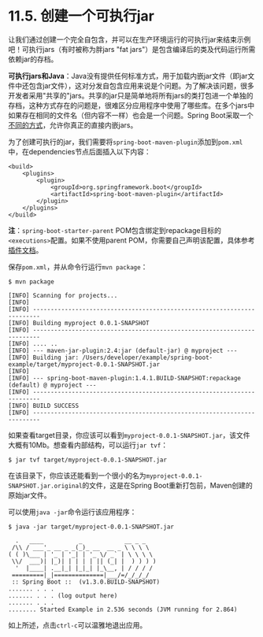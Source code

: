 # 11.5. 创建一个可执行jar

让我们通过创建一个完全自包含，并可以在生产环境运行的可执行jar来结束示例吧！可执行jars（有时被称为胖jars "fat jars"）是包含编译后的类及代码运行所需依赖jar的存档。

**可执行jars和Java**：Java没有提供任何标准方式，用于加载内嵌jar文件（即jar文件中还包含jar文件），这对分发自包含应用来说是个问题。为了解决该问题，很多开发者采用"共享的"jars。共享的jar只是简单地将所有jars的类打包进一个单独的存档，这种方式存在的问题是，很难区分应用程序中使用了哪些库。在多个jars中如果存在相同的文件名（但内容不一样）也会是一个问题。Spring Boot采取一个[不同的方式](https://github.com/cwiki-us-spring-guides/Spring-Boot-Reference-Guide/tree/0047aa8098a650dde0c93f4d2e91754c83468c4b/X.%20Appendices/D.%20The%20executable%20jar%20format.md)，允许你真正的直接内嵌jars。

为了创建可执行的jar，我们需要将`spring-boot-maven-plugin`添加到`pom.xml`中，在dependencies节点后面插入以下内容：

```markup
<build>
    <plugins>
        <plugin>
            <groupId>org.springframework.boot</groupId>
            <artifactId>spring-boot-maven-plugin</artifactId>
        </plugin>
    </plugins>
</build>
```

**注**：`spring-boot-starter-parent` POM包含绑定到repackage目标的`<executions>`配置。如果不使用parent POM，你需要自己声明该配置，具体参考[插件文档](http://docs.spring.io/spring-boot/docs/1.4.1.BUILD-SNAPSHOT/maven-plugin/usage.html)。

保存`pom.xml`，并从命令行运行`mvn package`：

```text
$ mvn package

[INFO] Scanning for projects...
[INFO]
[INFO] ------------------------------------------------------------------------
[INFO] Building myproject 0.0.1-SNAPSHOT
[INFO] ------------------------------------------------------------------------
[INFO] .... ..
[INFO] --- maven-jar-plugin:2.4:jar (default-jar) @ myproject ---
[INFO] Building jar: /Users/developer/example/spring-boot-example/target/myproject-0.0.1-SNAPSHOT.jar
[INFO]
[INFO] --- spring-boot-maven-plugin:1.4.1.BUILD-SNAPSHOT:repackage (default) @ myproject ---
[INFO] ------------------------------------------------------------------------
[INFO] BUILD SUCCESS
[INFO] ------------------------------------------------------------------------
```

如果查看target目录，你应该可以看到`myproject-0.0.1-SNAPSHOT.jar`，该文件大概有10Mb。想查看内部结构，可以运行`jar tvf`：

```text
$ jar tvf target/myproject-0.0.1-SNAPSHOT.jar
```

在该目录下，你应该还能看到一个很小的名为`myproject-0.0.1-SNAPSHOT.jar.original`的文件，这是在Spring Boot重新打包前，Maven创建的原始jar文件。

可以使用`java -jar`命令运行该应用程序：

```text
$ java -jar target/myproject-0.0.1-SNAPSHOT.jar

  .   ____          _            __ _ _
 /\\ / ___'_ __ _ _(_)_ __  __ _ \ \ \ \
( ( )\___ | '_ | '_| | '_ \/ _` | \ \ \ \
 \\/  ___)| |_)| | | | | || (_| |  ) ) ) )
  '  |____| .__|_| |_|_| |_\__, | / / / /
 =========|_|==============|___/=/_/_/_/
 :: Spring Boot ::  (v1.3.0.BUILD-SNAPSHOT)
....... . . .
....... . . . (log output here)
....... . . .
........ Started Example in 2.536 seconds (JVM running for 2.864)
```

如上所述，点击`ctrl-c`可以温雅地退出应用。

